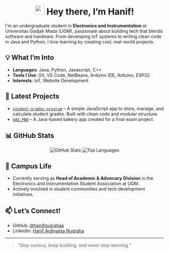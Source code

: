 <h1 align="center">
  <img src="https://media.giphy.com/media/hvRJCLFzcasrR4ia7z/giphy.gif" width="30px"/> Hey there, I’m Hanif!
</h1>

I'm an undergraduate student in **Electronics and Instrumentation** at Universitas Gadjah Mada (UGM), passionate about building tech that blends software and hardware. From developing IoT systems to writing clean code in Java and Python, I love learning by creating cool, real-world projects.

## 💡 What I’m Into

- **Languages**: Java, Python, Javascript, C++
- **Tools I Use**: Git, VS Code, NetBeans, Arduino IDE, Arduino, ESP32
- **Interests**: IoT, Website Development

## 🚀 Latest Projects

- [`student-grades-program`](https://github.com/hanifnugrahaa/student-grades-program) – A simple JavaScript app to store, manage, and calculate student grades. Built with clean code and modular structure.
- [`UAS_PBO`](https://github.com/musariul30/UAS_PBO) – A Java-based bakery app created for a final exam project.

## 📊 GitHub Stats

<p align="center">
  <img src="https://github-readme-stats.vercel.app/api?username=hanifnugrahaa&show_icons=true&theme=tokyonight" alt="GitHub Stats" />
  <img src="https://github-readme-stats.vercel.app/api/top-langs/?username=hanifnugrahaa&layout=compact&theme=tokyonight" alt="Top Languages" />
</p>

<!-- Optional: Profile views -->
<!-- ![Profile Views](https://komarev.com/ghpvc/?username=hanifnugrahaa&color=blue) -->

## 🧠 Campus Life

- Currently serving as **Head of Academic & Advocacy Division** in the Electronics and Instrumentation Student Association at UGM.
- Actively involved in student communities and tech development initiatives.

## 📫 Let’s Connect!

- GitHub: [@hanifnugrahaa](https://github.com/hanifnugrahaa)
- LinkedIn: [Hanif Ardiyanta Nugraha](https://www.linkedin.com/in/hanif-ardiyanta-nugraha-96969b336/)

---

> *"Stay curious, keep building, and never stop learning."*
